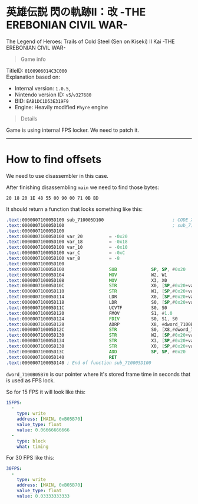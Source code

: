 # 英雄伝説 閃の軌跡Ⅱ：改 -THE EREBONIAN CIVIL WAR-
The Legend of Heroes: Trails of Cold Steel (Sen on Kiseki) II Kai -THE EREBONIAN CIVIL WAR-

> Game info

TitleID: `0100906014C3C000`<br>
Explanation based on:
- Internal version: `1.0.5`, 
- Nintendo version ID: `v5`/`v327680`
- BID: `EAB1DC1D53E319F9`
- Engine: Heavily modified `Phyre` engine

> Details

Game is using internal FPS locker. We need to patch it.<br>

---

# How to find offsets

We need to use disassembler in this case. 

After finishing disassembling `main` we need to find those bytes:
```
20 18 20 1E 48 55 00 90 00 71 0B BD
```

It should return a function that looks something like this:
```asm
.text:000000710005D100 sub_710005D100                          ; CODE XREF: sub_7100378760+AFC↓p
.text:000000710005D100                                         ; sub_71003A7910+C4↓p ...
.text:000000710005D100
.text:000000710005D100 var_20          = -0x20
.text:000000710005D100 var_18          = -0x18
.text:000000710005D100 var_10          = -0x10
.text:000000710005D100 var_C           = -0xC
.text:000000710005D100 var_8           = -8
.text:000000710005D100
.text:000000710005D100                 SUB             SP, SP, #0x20
.text:000000710005D104                 MOV             W2, W1
.text:000000710005D108                 MOV             X3, X0
.text:000000710005D10C                 STR             X0, [SP,#0x20+var_8]
.text:000000710005D110                 STR             W1, [SP,#0x20+var_C]
.text:000000710005D114                 LDR             X0, [SP,#0x20+var_8]
.text:000000710005D118                 LDR             S0, [SP,#0x20+var_C]
.text:000000710005D11C                 UCVTF           S0, S0
.text:000000710005D120                 FMOV            S1, #1.0
.text:000000710005D124                 FDIV            S0, S1, S0
.text:000000710005D128                 ADRP            X8, #dword_7100B05B70@PAGE
.text:000000710005D12C                 STR             S0, [X8,#dword_7100B05B70@PAGEOFF]
.text:000000710005D130                 STR             W2, [SP,#0x20+var_10]
.text:000000710005D134                 STR             X3, [SP,#0x20+var_18]
.text:000000710005D138                 STR             X0, [SP,#0x20+var_20]
.text:000000710005D13C                 ADD             SP, SP, #0x20
.text:000000710005D140                 RET
.text:000000710005D140 ; End of function sub_710005D100
```

`dword_7100B05B70` is our pointer where it's stored frame time in seconds that is used as FPS lock.

So for 15 FPS it will look like this:
```yaml
15FPS:
  -
    type: write
    address: [MAIN, 0xB05B70]
    value_type: float
    value: 0.06666666666
  -
    type: block
    what: timing

```
For 30 FPS like this:
```yaml
30FPS:
  -
    type: write
    address: [MAIN, 0xB05B70]
    value_type: float
    value: 0.03333333333

```
